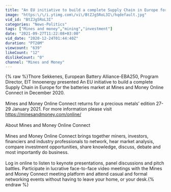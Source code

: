 ```yaml
---
title: "An EU initiative to build a complete Supply Chain in Europe for the batteries market"
image: "https:\/\/i.ytimg.com\/vi\/BtZJg5RoL3I\/hqdefault.jpg"
vid_id: "BtZJg5RoL3I"
categories: "News-Politics"
tags: ["Mines and money","mining","investment"]
date: "2021-09-27T11:22:08+03:00"
vid_date: "2020-12-24T01:44:40Z"
duration: "PT20M"
viewcount: "639"
likeCount: "12"
dislikeCount: "0"
channel: "Mines and Money"
---
```

{% raw %}Thore Sekkenes, European Battery Alliance-EBA250, Program Director, EIT Innoenergy presented An EU initiative to build a complete Supply Chain in Europe for the batteries market at Mines and Money Online Connect in December 2020.<br /><br />Mines and Money Online Connect returns for a precious metals’ edition 27-29 January 2021. For more information please visit <a rel="nofollow" target="blank" href="https://minesandmoney.com/online/">https://minesandmoney.com/online/</a>  <br /><br />About Mines and Money Online Connect <br /><br />Mines and Money Online Connect brings together miners, investors, financiers and industry professionals to network, hear market analysis, compare investment opportunities, share knowledge, discuss, debate and most importantly do business.<br /><br />Log in online to listen to keynote presentations, panel discussions and pitch battles. Participate in lucrative face-to-face video meetings with the Mines and Money Connect meeting platform and attend casual and formal networking events without having to leave your home, or your desk.{% endraw %}
